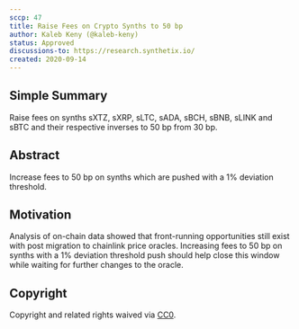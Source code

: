 ```yaml
---
sccp: 47
title: Raise Fees on Crypto Synths to 50 bp
author: Kaleb Keny (@kaleb-keny)
status: Approved
discussions-to: https://research.synthetix.io/
created: 2020-09-14
---
```


## Simple Summary

Raise fees on synths sXTZ, sXRP, sLTC, sADA, sBCH, sBNB, sLINK and sBTC and their respective inverses to 50 bp from 30 bp.

## Abstract

<!--A short (~200 word) description of the variable change proposed.-->

Increase fees to 50 bp on synths which are pushed with a 1% deviation threshold.

## Motivation

Analysis of on-chain data showed that front-running opportunities still exist with post migration to chainlink price oracles. 
Increasing fees to 50 bp on synths with a 1% deviation threshold push should help close this window while waiting for further changes to the oracle.

## Copyright

Copyright and related rights waived via [CC0](https://creativecommons.org/publicdomain/zero/1.0/).
